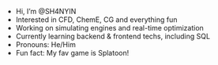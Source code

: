 - Hi, I’m @SH4NYIN
- Interested in CFD, ChemE, CG and everything fun
- Working on simulating engines and real-time optimization
- Currently learning backend & frontend techs, including SQL
- Pronouns: He/Him
- Fun fact: My fav game is Splatoon!

<!---
SH4NYIN/SH4NYIN is a ✨ special ✨ repository because its `README.md` (this file) appears on your GitHub profile.
You can click the Preview link to take a look at your changes.
--->
